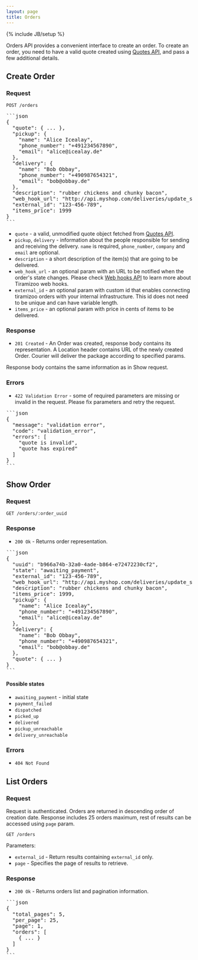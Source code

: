 ```yaml
---
layout: page
title: Orders
---
```

{% include JB/setup %}

Orders API provides a convenient interface to create an
order. To create an order, you need to have a valid quote created
using
[Quotes API](https://github.com/tiramizoo/dev.tiramizoo.com/blob/master/sections/quotes.md),
and pass a few additional details.

Create Order
------------

### Request

```
POST /orders
```

<pre>
```json
{
  "quote": { ... },
  "pickup": {
    "name": "Alice Icealay",
    "phone_number": "+491234567890",
    "email": "alice@icealay.de"
  },
  "delivery": {
    "name": "Bob Obbay",
    "phone_number": "+490987654321",
    "email": "bob@obbay.de"
  },
  "description": "rubber chickens and chunky bacon",
  "web_hook_url": "http://api.myshop.com/deliveries/update_state",
  "external_id": "123-456-789",
  "items_price": 1999
}
```
</pre>

* `quote` - a valid, unmodified quote object fetched from
  [Quotes API](https://github.com/tiramizoo/dev.tiramizoo.com/blob/master/sections/quotes.md).
* `pickup`, `delivery` - information about the people responsible for
  sending and receiving the delivery. `name` is required,
  `phone_number`, `company` and `email` are optional.
* `description` - a short description of the item(s) that are going to
  be delivered.
* `web_hook_url` - an optional param with an URL to be notified when the
  order's state changes. Please check
  [Web hooks API](/tiramizoo/dev.tiramizoo.com/blob/master/sections/web_hooks.md)
  to learn more about Tiramizoo web hooks.
* `external_id` - an optional param with custom id that enables connecting
  tiramizoo orders with your internal infrastructure. This id does not need
  to be unique and can have variable length.
* `items_price` - an optional param with price in cents of items to be delivered.

### Response

* `201 Created` - An Order was created, response body contains its
  representation. A Location header contains URL of the newly created
  Order. Courier will deliver the package according to specified
  params.

Response body contains the same information as in Show request.

### Errors

* `422 Validation Error` - some of required parameters are missing or
  invalid in the request. Please fix parameters and retry the request.

<pre>
```json
{
  "message": "validation error",
  "code": "validation_error",
  "errors": [
    "quote is invalid",
    "quote has expired"
  ]
}
```
</pre>

Show Order
------------

### Request

```
GET /orders/:order_uuid
```

### Response

* `200 Ok` - Returns order representation.

<pre>
```json
{
  "uuid": "b966a74b-32a0-4ade-b864-e72472230cf2",
  "state": "awaiting_payment",
  "external_id": "123-456-789",
  "web_hook_url": "http://api.myshop.com/deliveries/update_state",
  "description": "rubber chickens and chunky bacon",
  "items_price": 1999,
  "pickup": {
    "name": "Alice Icealay",
    "phone_number": "+491234567890",
    "email": "alice@icealay.de"
  },
  "delivery": {
    "name": "Bob Obbay",
    "phone_number": "+490987654321",
    "email": "bob@obbay.de"
  },
  "quote": { ... }
}
```
</pre>

#### Possible states

* `awaiting_payment` - initial state
* `payment_failed`
* `dispatched`
* `picked_up`
* `delivered`
* `pickup_unreachable`
* `delivery_unreachable`

### Errors

* `404 Not Found`

List Orders
------------

### Request

Request is authenticated. Orders are returned in descending order of creation date. Response includes 25 orders maximum, rest of results can be accessed using `page` param.

```
GET /orders
```

Parameters:

* `external_id` - Return results containing `external_id` only.
* `page` - Specifies the page of results to retrieve.

### Response

* `200 Ok` - Returns orders list and pagination information.

<pre>
```json
{
  "total_pages": 5,
  "per_page": 25,
  "page": 1,
  "orders": [
    { ... }
  ]
}
```
</pre>
